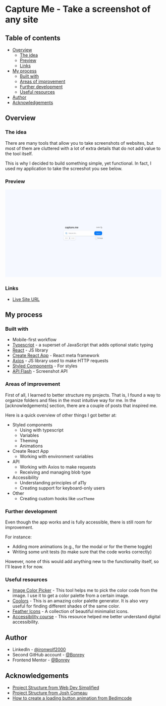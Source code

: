 # Capture Me - Take a screenshot of any site

## Table of contents

-   [Overview](#overview)
    -   [The idea](#the-idea)
    -   [Preview](#preview)
    -   [Links](#links)
-   [My process](#my-process)
    -   [Built with](#built-with)
    -   [Areas of improvement](#areas-of-improvement)
    -   [Further development](#further-development)
    -   [Useful resources](#useful-resources)
-   [Author](#author)
-   [Acknowledgements](#acknowledgements)

## Overview

### The idea

There are many tools that allow you to take screenshots of websites, but most of them are cluttered with a lot of extra details that do not add value to the tool itself.

This is why I decided to build something simple, yet functional. In fact, I used my application to take the screeshot you see below.

### Preview

![Website preview](./images/capture-me.jpeg)

### Links

-   [Live Site URL](https://capture-me-nine.vercel.app/)

## My process

### Built with

-   Mobile-first workflow
-   [Typescript](https://www.typescriptlang.org/) - a superset of JavaScript that adds optional static typing
-   [React](https://reactjs.org/) - JS library
-   [Create React App](https://create-react-app.dev/) - React meta framework
-   [Axios](https://axios-http.com/) - JS library used to make HTTP requests
-   [Styled Components](https://styled-components.com/) - For styles
-   [API Flash](https://apiflash.com/) - Screenshot API

### Areas of improvement

First of all, I learned to better structure my projects. That is, I found a way to organize folders and files in the most intuitive way for me. In the [acknowledgements] section, there are a couple of posts that inspired me.

Here is a quick overview of other things I got better at:

-   Styled components
    -   Using with typescript
    -   Variables
    -   Theming
    -   Animations
-   Create React App
    -   Working with environment variables
-   API
    -   Working with Axios to make requests
    -   Receiving and managing blob type
-   Accessibility
    -   Understanding principles of a11y
    -   Creating support for keyboard-only users
-   Other
    -   Creating custom hooks like `useTheme`

### Further development

Even though the app works and is fully accessible, there is still room for improvement.

For instance:

-   Adding more animations (e.g., for the modal or for the theme toggle)
-   Writing some unit tests (to make sure that the code works correctly)

However, none of this would add anything new to the functionality itself, so I'll leave it for now.

### Useful resources

-   [Image Color Picker](https://imagecolorpicker.com/) - This tool helps me to pick the color code from the image. I use it to get a color palette from a certain image.
-   [Coolors](https://coolors.co/) - This is an amazing color palette generator. It is also very useful for finding different shades of the same color.
-   [Feather Icons](https://feathericons.com/) - A collection of beautiful minimalist icons.
-   [Accessibility course](https://web.dev/learn/accessibility/) - This resource helped me better understand digital accessibility.

## Author

-   LinkedIn - [@ironwolf2000](https://linkedin.com/in/ironwolf2000)
-   Second GitHub account - [@Bonrey](https://github.com/bonrey)
-   Frontend Mentor - [@Bonrey](https://www.frontendmentor.io/profile/Bonrey)

## Acknowledgements

-   [Project Structure from Web Dev Simplified](https://blog.webdevsimplified.com/2022-07/react-folder-structure/)
-   [Project Structure from Josh Comeau](https://www.joshwcomeau.com/react/file-structure/)
-   [How to create a loading button animation from Bedimcode](https://www.youtube.com/watch?v=ZaKXVsfIG6g&t=3s)
